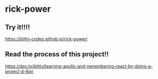 # rick-power

## Try it!!!!
https://blitty-codes.github.io/rick-power/

## Read the process of this project!!
https://dev.to/blitty/learning-apollo-and-remembering-react-by-doing-a-project-d-6pn
